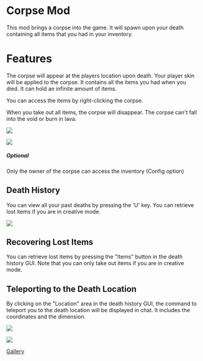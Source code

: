 # Corpse Mod

This mod brings a corpse into the game.
It will spawn upon your death containing all items that you had in your inventory.

# Features

The corpse will appear at the players location upon death.
Your player skin will be applied to the corpse.
It contains all the items you had when you died.
It can hold an infinite amount of items.

You can access the items by right-clicking the corpse.

When you take out all items, the corpse will disappear.
The corpse can't fall into the void or burn in lava.

![](https://i.imgur.com/p574CdX.png)

![](https://i.imgur.com/ioFPSdL.png)

##### Optional

Only the owner of the corpse can access the inventory (Config option)

## Death History

You can view all your past deaths by pressing the 'U' key.
You can retrieve lost items if you are in creative mode.

![](https://i.imgur.com/mg68xFT.png)

## Recovering Lost Items

You can retrieve lost items by pressing the "Items" button in the death history GUI.
Note that you can only take out items if you are in creative mode.

## Teleporting to the Death Location

By clicking on the "Location" area in the death history GUI, the command to teleport you to the death location will be displayed in chat.
It includes the coordinates and the dimension.

![](https://i.imgur.com/EvRsWwp.png)

![](https://i.imgur.com/e7xZeen.png)


[Gallery](https://imgur.com/a/H1ltydQ)